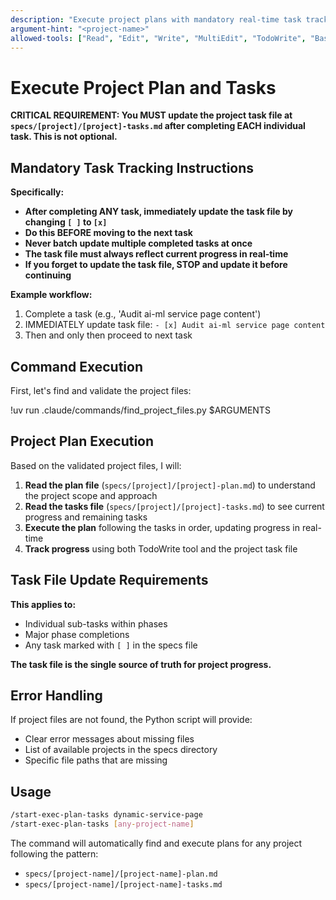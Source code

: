 ```yaml
---
description: "Execute project plans with mandatory real-time task tracking"
argument-hint: "<project-name>"
allowed-tools: ["Read", "Edit", "Write", "MultiEdit", "TodoWrite", "Bash", "Glob", "Grep"]
---
```


# Execute Project Plan and Tasks

**CRITICAL REQUIREMENT: You MUST update the project task file at `specs/[project]/[project]-tasks.md` after completing EACH individual task. This is not optional.**

## Mandatory Task Tracking Instructions

**Specifically:**

- **After completing ANY task, immediately update the task file by changing `[ ]` to `[x]`**
- **Do this BEFORE moving to the next task**
- **Never batch update multiple completed tasks at once**
- **The task file must always reflect current progress in real-time**
- **If you forget to update the task file, STOP and update it before continuing**

**Example workflow:**

1. Complete a task (e.g., 'Audit ai-ml service page content')
2. IMMEDIATELY update task file: `- [x] Audit ai-ml service page content`
3. Then and only then proceed to next task

## Command Execution

First, let's find and validate the project files:

!uv run .claude/commands/find_project_files.py $ARGUMENTS

## Project Plan Execution

Based on the validated project files, I will:

1. **Read the plan file** (`specs/[project]/[project]-plan.md`) to understand the project scope and approach
2. **Read the tasks file** (`specs/[project]/[project]-tasks.md`) to see current progress and remaining tasks
3. **Execute the plan** following the tasks in order, updating progress in real-time
4. **Track progress** using both TodoWrite tool and the project task file

## Task File Update Requirements

**This applies to:**

- Individual sub-tasks within phases
- Major phase completions  
- Any task marked with `[ ]` in the specs file

**The task file is the single source of truth for project progress.**

## Error Handling

If project files are not found, the Python script will provide:

- Clear error messages about missing files
- List of available projects in the specs directory
- Specific file paths that are missing

## Usage

```bash
/start-exec-plan-tasks dynamic-service-page
/start-exec-plan-tasks [any-project-name]
```

The command will automatically find and execute plans for any project following the pattern:

- `specs/[project-name]/[project-name]-plan.md`
- `specs/[project-name]/[project-name]-tasks.md`
